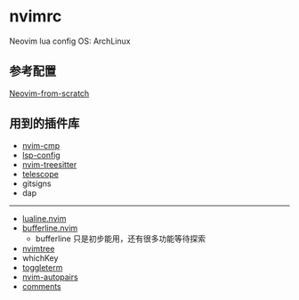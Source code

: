# nvimrc
Neovim lua config
OS: ArchLinux

## 参考配置
[Neovim-from-scratch](https://github.com/LunarVim/Neovim-from-scratch)

## 用到的插件库
- [nvim-cmp](https://github.com/hrsh7th/nvim-cmp)
- [lsp-config](https://github.com/neovim/nvim-lspconfig)
- [nvim-treesitter](https://github.com/nvim-treesitter/nvim-treesitter)
- [telescope]()
- gitsigns
- dap

--- 
- [lualine.nvim](https://github.com/nvim-lualine/lualine.nvim)
- [bufferline.nvim](https://github.com/nvim-lualine/lualine.nvim)
  - bufferline 只是初步能用，还有很多功能等待探索
- [nvimtree](https://github.com/kyazdani42/nvim-tree.lua)
- whichKey
- [toggleterm](https://github.com/akinsho/toggleterm.nvim)
- [nvim-autopairs](https://github.com/windwp/nvim-autopairs)
- [comments](https://github.com/numToStr/Comment.nvim)
